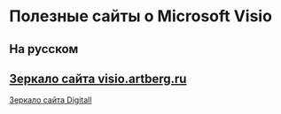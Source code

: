﻿# Полезные сайты о Microsoft Visio  

## На русском  
[Зеркало сайта visio.artberg.ru](https://surrogate-tm.github.io/visio-artberg-ru/)  
---
[Зеркало сайта Digitall](https://surrogate-tm.github.io/digitall/index.html)